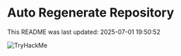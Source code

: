 # Auto Regenerate Repository

This README was last updated: 2025-07-01 19:50:52

 ![TryHackMe](https://tryhackme.com/badge/533634)